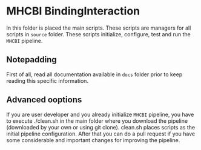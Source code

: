 # MHCBI BindingInteraction

In this folder is placed the main scripts. These scripts are managers for all scripts in `source` folder. These scripts initialize, configure, test and run the `MHCBI` pipeline.

## Notepadding

First of all, read all documentation available in `docs` folder prior to keep reading this specific information.

## Advanced ooptions

If you are user developer and you already initialize `MHCBI` pipeline, you have to execute ./clean.sh in the main folder where you download the pipeline (downloaded by your own or using git clone). clean.sh places scripts as the initial pipeline configuration.
After that you can do a pull request if you have some considerable and important changes for improving the pipeline.
